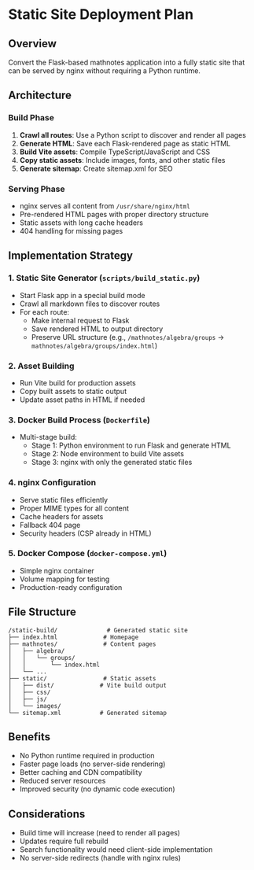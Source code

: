 # Static Site Deployment Plan

## Overview
Convert the Flask-based mathnotes application into a fully static site that can be served by nginx without requiring a Python runtime.

## Architecture

### Build Phase
1. **Crawl all routes**: Use a Python script to discover and render all pages
2. **Generate HTML**: Save each Flask-rendered page as static HTML
3. **Build Vite assets**: Compile TypeScript/JavaScript and CSS
4. **Copy static assets**: Include images, fonts, and other static files
5. **Generate sitemap**: Create sitemap.xml for SEO

### Serving Phase
- nginx serves all content from `/usr/share/nginx/html`
- Pre-rendered HTML pages with proper directory structure
- Static assets with long cache headers
- 404 handling for missing pages

## Implementation Strategy

### 1. Static Site Generator (`scripts/build_static.py`)
- Start Flask app in a special build mode
- Crawl all markdown files to discover routes
- For each route:
  - Make internal request to Flask
  - Save rendered HTML to output directory
  - Preserve URL structure (e.g., `/mathnotes/algebra/groups` → `mathnotes/algebra/groups/index.html`)

### 2. Asset Building
- Run Vite build for production assets
- Copy built assets to static output
- Update asset paths in HTML if needed

### 3. Docker Build Process (`Dockerfile`)
- Multi-stage build:
  - Stage 1: Python environment to run Flask and generate HTML
  - Stage 2: Node environment to build Vite assets
  - Stage 3: nginx with only the generated static files

### 4. nginx Configuration
- Serve static files efficiently
- Proper MIME types for all content
- Cache headers for assets
- Fallback 404 page
- Security headers (CSP already in HTML)

### 5. Docker Compose (`docker-compose.yml`)
- Simple nginx container
- Volume mapping for testing
- Production-ready configuration

## File Structure

```
/static-build/              # Generated static site
├── index.html             # Homepage
├── mathnotes/             # Content pages
│   ├── algebra/
│   │   └── groups/
│   │       └── index.html
│   └── ...
├── static/                # Static assets
│   ├── dist/             # Vite build output
│   ├── css/
│   ├── js/
│   └── images/
└── sitemap.xml           # Generated sitemap
```

## Benefits
- No Python runtime required in production
- Faster page loads (no server-side rendering)
- Better caching and CDN compatibility
- Reduced server resources
- Improved security (no dynamic code execution)

## Considerations
- Build time will increase (need to render all pages)
- Updates require full rebuild
- Search functionality would need client-side implementation
- No server-side redirects (handle with nginx rules)